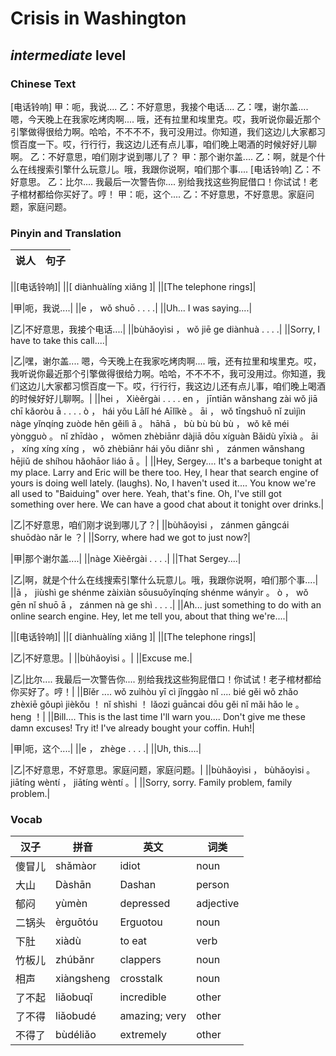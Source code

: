 # Crisis in Washington
## *intermediate* level

### Chinese Text
[电话铃响]
甲：呃，我说....
乙：不好意思，我接个电话....
乙：嘿，谢尔盖.... 嗯，今天晚上在我家吃烤肉啊.... 哦，还有拉里和埃里克。哎，我听说你最近那个引擎做得很给力啊。哈哈，不不不不，我可没用过。你知道，我们这边儿大家都习惯百度一下。哎，行行行，我这边儿还有点儿事，咱们晚上喝酒的时候好好儿聊啊。
乙：不好意思，咱们刚才说到哪儿了？
甲：那个谢尔盖....
乙：啊，就是个什么在线搜索引擎什么玩意儿。哦，我跟你说啊，咱们那个事....
[电话铃响]
乙：不好意思。
乙：比尔.... 我最后一次警告你.... 别给我找这些狗屁借口！你试试！老子棺材都给你买好了。哼！
甲：呃，这个....
乙：不好意思，不好意思。家庭问题，家庭问题。

### Pinyin and Translation
|说人|句子|
|----|----|

||[电话铃响]|
||[ diànhuàlíng xiǎng ]|
||[The telephone rings]|

|甲|呃，我说....|
||e ， wǒ shuō . . . .|
||Uh... I was saying....|

|乙|不好意思，我接个电话....|
||bùhǎoyìsi ， wǒ jiē ge diànhuà . . . .|
||Sorry, I have to take this call....|

|乙|嘿，谢尔盖.... 嗯，今天晚上在我家吃烤肉啊.... 哦，还有拉里和埃里克。哎，我听说你最近那个引擎做得很给力啊。哈哈，不不不不，我可没用过。你知道，我们这边儿大家都习惯百度一下。哎，行行行，我这边儿还有点儿事，咱们晚上喝酒的时候好好儿聊啊。|
||hei ， Xièěrgài . . . .  en ， jīntiān wǎnshang zài wǒ jiā chī kǎoròu ā . . . .  ò ， hái yǒu Lālǐ hé Aīlǐkè 。 āi ， wǒ tīngshuō nǐ zuìjìn nàge yǐnqíng zuòde hěn gěilì ā 。 hāhā ， bù bù bù bù ， wǒ kě méi yòngguò 。 nǐ zhīdào ， wǒmen zhèbiānr dàjiā dōu xíguàn Bǎidù yīxià 。 āi ， xíng xíng xíng ， wǒ zhèbiānr hái yǒu diǎnr shì ， zánmen wǎnshang hējiǔ de shíhou hǎohāor liáo ā 。|
||Hey, Sergey.... It's a barbeque tonight at my place. Larry and Eric will be there too. Hey, I hear that search engine of yours is doing well lately. (laughs). No, I haven't used it.... You know we're all used to "Baiduing" over here. Yeah, that's fine. Oh, I've still got something over here. We can have a good chat about it tonight over drinks.|

|乙|不好意思，咱们刚才说到哪儿了？|
||bùhǎoyìsi ， zánmen gāngcái shuōdào nǎr le ？|
||Sorry, where had we got to just now?|

|甲|那个谢尔盖....|
||nàge Xièěrgài . . . .|
||That Sergey....|

|乙|啊，就是个什么在线搜索引擎什么玩意儿。哦，我跟你说啊，咱们那个事....|
||ā ， jiùshì ge shénme zàixiàn sōusuǒyǐnqíng shénme wányìr 。 ò ， wǒ gēn nǐ shuō ā ， zánmen nà ge shì . . . .|
||Ah... just something to do with an online search engine. Hey, let me tell you, about that thing we're....|

||[电话铃响]|
||[ diànhuàlíng xiǎng ]|
||[The telephone rings]|

|乙|不好意思。|
||bùhǎoyìsi 。|
||Excuse me.|

|乙|比尔.... 我最后一次警告你.... 别给我找这些狗屁借口！你试试！老子棺材都给你买好了。哼！|
||Bǐěr ....  wǒ zuìhòu yī cì jǐnggào nǐ ....  bié gěi wǒ zhǎo zhèxiē gǒupì jièkǒu ！ nǐ shìshi ！ lǎozi guāncai dōu gěi nǐ mǎi hǎo le 。 heng ！|
||Bill.... This is the last time I'll warn you.... Don't give me these damn excuses! Try it! I've already bought your coffin. Huh!|

|甲|呃，这个....|
||e ， zhège . . . .|
||Uh, this....|

|乙|不好意思，不好意思。家庭问题，家庭问题。|
||bùhǎoyìsi ， bùhǎoyìsi 。 jiātíng wèntí ， jiātíng wèntí 。|
||Sorry, sorry. Family problem, family problem.|
### Vocab
|汉子|拼音|英文|词类|
|----|----|----|----|
|傻冒儿|shǎmàor|idiot|noun|
|大山|Dàshān|Dashan|person|
|郁闷|yùmèn|depressed|adjective|
|二锅头|èrguōtóu|Erguotou|noun|
|下肚|xiàdù|to eat|verb|
|竹板儿|zhúbǎnr|clappers|noun|
|相声|xiàngsheng|crosstalk|noun|
|了不起|liǎobuqǐ|incredible|other|
|了不得|liǎobudé|amazing; very|other|
|不得了|bùdéliǎo|extremely|other|